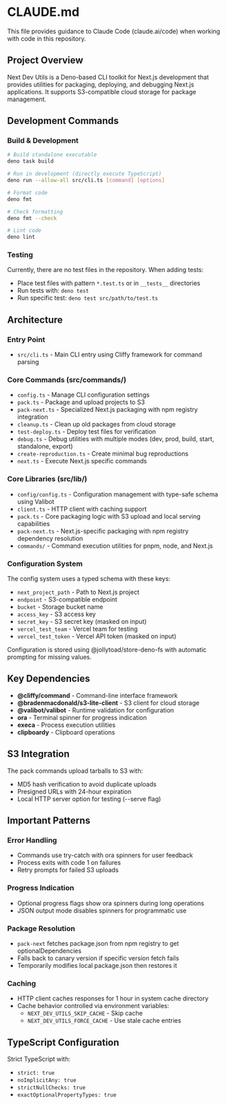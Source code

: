 # CLAUDE.md

This file provides guidance to Claude Code (claude.ai/code) when working with code in this repository.

## Project Overview

Next Dev Utils is a Deno-based CLI toolkit for Next.js development that provides utilities for packaging, deploying, and debugging Next.js applications. It supports S3-compatible cloud storage for package management.

## Development Commands

### Build & Development

```bash
# Build standalone executable
deno task build

# Run in development (directly execute TypeScript)
deno run --allow-all src/cli.ts [command] [options]

# Format code
deno fmt

# Check formatting
deno fmt --check

# Lint code
deno lint
```

### Testing

Currently, there are no test files in the repository. When adding tests:

- Place test files with pattern `*.test.ts` or in `__tests__` directories
- Run tests with: `deno test`
- Run specific test: `deno test src/path/to/test.ts`

## Architecture

### Entry Point

- `src/cli.ts` - Main CLI entry using Cliffy framework for command parsing

### Core Commands (src/commands/)

- `config.ts` - Manage CLI configuration settings
- `pack.ts` - Package and upload projects to S3
- `pack-next.ts` - Specialized Next.js packaging with npm registry integration
- `cleanup.ts` - Clean up old packages from cloud storage
- `test-deploy.ts` - Deploy test files for verification
- `debug.ts` - Debug utilities with multiple modes (dev, prod, build, start, standalone, export)
- `create-reproduction.ts` - Create minimal bug reproductions
- `next.ts` - Execute Next.js specific commands

### Core Libraries (src/lib/)

- `config/config.ts` - Configuration management with type-safe schema using Valibot
- `client.ts` - HTTP client with caching support
- `pack.ts` - Core packaging logic with S3 upload and local serving capabilities
- `pack-next.ts` - Next.js-specific packaging with npm registry dependency resolution
- `commands/` - Command execution utilities for pnpm, node, and Next.js

### Configuration System

The config system uses a typed schema with these keys:

- `next_project_path` - Path to Next.js project
- `endpoint` - S3-compatible endpoint
- `bucket` - Storage bucket name
- `access_key` - S3 access key
- `secret_key` - S3 secret key (masked on input)
- `vercel_test_team` - Vercel team for testing
- `vercel_test_token` - Vercel API token (masked on input)

Configuration is stored using @jollytoad/store-deno-fs with automatic prompting for missing values.

## Key Dependencies

- **@cliffy/command** - Command-line interface framework
- **@bradenmacdonald/s3-lite-client** - S3 client for cloud storage
- **@valibot/valibot** - Runtime validation for configuration
- **ora** - Terminal spinner for progress indication
- **execa** - Process execution utilities
- **clipboardy** - Clipboard operations

## S3 Integration

The pack commands upload tarballs to S3 with:

- MD5 hash verification to avoid duplicate uploads
- Presigned URLs with 24-hour expiration
- Local HTTP server option for testing (--serve flag)

## Important Patterns

### Error Handling

- Commands use try-catch with ora spinners for user feedback
- Process exits with code 1 on failures
- Retry prompts for failed S3 uploads

### Progress Indication

- Optional progress flags show ora spinners during long operations
- JSON output mode disables spinners for programmatic use

### Package Resolution

- `pack-next` fetches package.json from npm registry to get optionalDependencies
- Falls back to canary version if specific version fetch fails
- Temporarily modifies local package.json then restores it

### Caching

- HTTP client caches responses for 1 hour in system cache directory
- Cache behavior controlled via environment variables:
  - `NEXT_DEV_UTILS_SKIP_CACHE` - Skip cache
  - `NEXT_DEV_UTILS_FORCE_CACHE` - Use stale cache entries

## TypeScript Configuration

Strict TypeScript with:

- `strict: true`
- `noImplicitAny: true`
- `strictNullChecks: true`
- `exactOptionalPropertyTypes: true`
